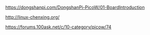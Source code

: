 https://dongshanpi.com/DongshanPi-PicoW/01-BoardIntroduction

http://linux-chenxing.org/

https://forums.100ask.net/c/10-category/picow/74
